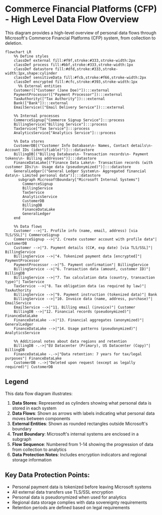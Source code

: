 # Commerce Financial Platforms (CFP) - High Level Data Flow Overview

This diagram provides a high-level overview of personal data flows through Microsoft's Commerce Financial Platforms (CFP) system, from collection to deletion.

```mermaid
flowchart LR
    %% Define styles
    classDef external fill:#f9f,stroke:#333,stroke-width:2px
    classDef process fill:#bbf,stroke:#333,stroke-width:1px
    classDef datastore fill:#dfd,stroke:#333,stroke-width:1px,shape:cylinder
    classDef sensitiveData fill:#fcb,stroke:#f66,stroke-width:2px
    classDef encrypted fill:#cfc,stroke:#393,stroke-width:1px
      %% External entities
    Customer(["Customer (Jane Doe)"]):::external
    PaymentProcessor(["Payment Processor"]):::external
    TaxAuthority(["Tax Authority"]):::external
    Bank(["Bank"]):::external
    EmailService(["Email Delivery Service"]):::external
    
    %% Internal processes
    CommerceSignup["Commerce Signup Service"]:::process
    BillingService["Billing Service"]:::process
    TaxService["Tax Service"]:::process
    AnalyticsService["Analytics Service"]:::process
    
    %% Data stores
    CustomerDB[("Customer Info Database\n- Names, Contact details\n- Account IDs (identifiable)")]:::datastore
    BillingDB[("Billing Database\n- Transaction records\n- Payment tokens\n- Billing addresses")]:::datastore
    FinanceDataLake[("Finance Data Lake\n- Transaction records (with customer IDs)\n- Usage data (pseudonymized)")]:::datastore
    GeneralLedger[("General Ledger System\n- Aggregated financial data\n- Limited personal data")]:::datastore
      subgraph MicrosoftBoundary["Microsoft Internal Systems"]
        CommerceSignup
        BillingService
        TaxService
        AnalyticsService
        CustomerDB
        BillingDB
        FinanceDataLake
        GeneralLedger
    end
    
    %% Data flows
    Customer -->|"1. Profile info (name, email, address) [via TLS/SSL]"| CommerceSignup
    CommerceSignup -->|"2. Create customer account with profile data"| CustomerDB
    Customer -->|"3. Payment details (CC#, exp date) [via TLS/SSL]"| BillingService
    BillingService -->|"4. Tokenized payment data [encrypted]"| PaymentProcessor
    PaymentProcessor -->|"5. Payment confirmation"| BillingService
    BillingService -->|"6. Transaction data (amount, customer ID)"| BillingDB
    BillingService -->|"7. Tax calculation data (country, transaction type)"| TaxService
    TaxService -->|"8. Tax obligation data (as required by law)"| TaxAuthority
    BillingService -->|"9. Payment instruction (tokenized data)"| Bank
    BillingService -->|"10. Invoice data (name, address, purchase)"| EmailService
    EmailService -->|"11. Billing email (invoice)"| Customer
    BillingDB -->|"12. Financial records (pseudonymized)"| FinanceDataLake
    FinanceDataLake -->|"13. Financial aggregates (anonymized)"| GeneralLedger
    FinanceDataLake -->|"14. Usage patterns (pseudonymized)"| AnalyticsService
    
    %% Additional notes about data regions and retention
    BillingDB -.->|"EU Datacenter (Primary), US Datacenter (Copy)"| BillingDB
    FinanceDataLake -.->|"Data retention: 7 years for tax/legal purposes"| FinanceDataLake
    CustomerDB -.->|"Deleted upon request (except as legally required)"| CustomerDB
```

## Legend

This data flow diagram illustrates:

1. **Data Stores**: Represented as cylinders showing what personal data is stored in each system
2. **Data Flows**: Shown as arrows with labels indicating what personal data moves between components
3. **External Entities**: Shown as rounded rectangles outside Microsoft's boundary
4. **Trust Boundary**: Microsoft's internal systems are enclosed in a subgraph
5. **Flow Sequence**: Numbered from 1-14 showing the progression of data from collection to analytics
6. **Data Protection Notes**: Includes encryption indicators and regional storage information

## Key Data Protection Points:

- Personal payment data is tokenized before leaving Microsoft systems
- All external data transfers use TLS/SSL encryption
- Personal data is pseudonymized when used for analytics
- Regional data storage complies with data sovereignty requirements
- Retention periods are defined based on legal requirements
